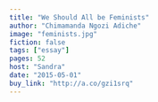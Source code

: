 ```yaml
---
title: "We Should All be Feminists"
author: "Chimamanda Ngozi Adiche"
image: "feminists.jpg"
fiction: false
tags: ["essay"]
pages: 52
host: "Sandra"
date: "2015-05-01"
buy_link: "http://a.co/gzi1srq"
---
```

